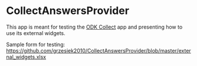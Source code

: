# CollectAnswersProvider

This app is meant for testing the [ODK Collect](https://github.com/opendatakit/collect) app and presenting how to use its external widgets.

Sample form for testing: https://github.com/grzesiek2010/CollectAnswersProvider/blob/master/external_widgets.xlsx
